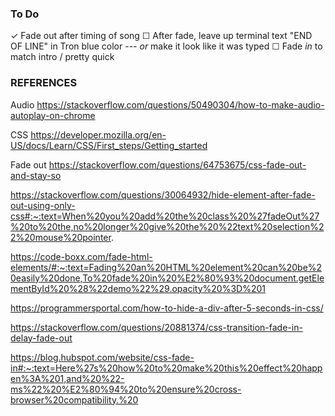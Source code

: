 ### To Do

✓ Fade out after timing of song
☐  After fade, leave up terminal text "END OF LINE" in Tron blue color
--- *or* make it look like it was typed
☐ Fade *in* to match intro / pretty quick

### REFERENCES

Audio
https://stackoverflow.com/questions/50490304/how-to-make-audio-autoplay-on-chrome

CSS
https://developer.mozilla.org/en-US/docs/Learn/CSS/First_steps/Getting_started

Fade out
https://stackoverflow.com/questions/64753675/css-fade-out-and-stay-so

https://stackoverflow.com/questions/30064932/hide-element-after-fade-out-using-only-css#:~:text=When%20you%20add%20the%20class%20%27fadeOut%27%20to%20the,no%20longer%20give%20the%20%22text%20selection%22%20mouse%20pointer.

https://code-boxx.com/fade-html-elements/#:~:text=Fading%20an%20HTML%20element%20can%20be%20easily%20done,To%20fade%20in%20%E2%80%93%20document.getElementById%20%28%22demo%22%29.opacity%20%3D%201

https://programmersportal.com/how-to-hide-a-div-after-5-seconds-in-css/

https://stackoverflow.com/questions/20881374/css-transition-fade-in-delay-fade-out

https://blog.hubspot.com/website/css-fade-in#:~:text=Here%27s%20how%20to%20make%20this%20effect%20happen%3A%201,and%20%22-ms%22%20%E2%80%94%20to%20ensure%20cross-browser%20compatibility.%20